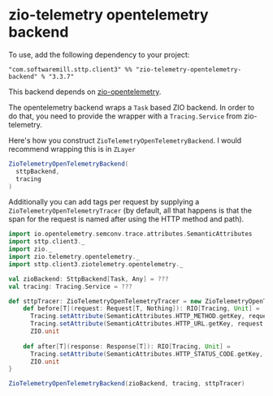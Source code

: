 # zio-telemetry opentelemetry backend 

To use, add the following dependency to your project:

```
"com.softwaremill.sttp.client3" %% "zio-telemetry-opentelemetry-backend" % "3.3.7"
```

This backend depends on [zio-opentelemetry](https://github.com/zio/zio-telemetry).

The opentelemetry backend wraps a `Task` based ZIO backend.
In order to do that, you need to provide the wrapper with a `Tracing.Service` from zio-telemetry.

Here's how you construct `ZioTelemetryOpenTelemetryBackend`. I would recommend wrapping this is in `ZLayer`

```scala
ZioTelemetryOpenTelemetryBackend(
  sttpBackend,
  tracing
)
```

Additionally you can add tags per request by supplying a `ZioTelemetryOpenTelemetryTracer`
(by default, all that happens is that the span for the request is named after using the HTTP method
and path).

```scala
import io.opentelemetry.semconv.trace.attributes.SemanticAttributes
import sttp.client3._
import zio._
import zio.telemetry.opentelemetry._
import sttp.client3.ziotelemetry.opentelemetry._

val zioBackend: SttpBackend[Task, Any] = ???
val tracing: Tracing.Service = ???

def sttpTracer: ZioTelemetryOpenTelemetryTracer = new ZioTelemetryOpenTelemetryTracer {
    def before[T](request: Request[T, Nothing]): RIO[Tracing, Unit] =
      Tracing.setAttribute(SemanticAttributes.HTTP_METHOD.getKey, request.method.method) *>
      Tracing.setAttribute(SemanticAttributes.HTTP_URL.getKey, request.uri.toString()) *>
      ZIO.unit
    
    def after[T](response: Response[T]): RIO[Tracing, Unit] =
      Tracing.setAttribute(SemanticAttributes.HTTP_STATUS_CODE.getKey, response.code.code) *>
      ZIO.unit
}

ZioTelemetryOpenTelemetryBackend(zioBackend, tracing, sttpTracer)
```


